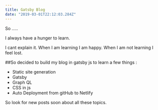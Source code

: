 ```yaml
---
title: Gatsby Blog
date: "2019-03-01T22:12:03.284Z"
---
```


So .....

I always have a hunger to learn.

I cant explain it.
When I am learning I am happy.
When I am not learning I feel lost.

##So decided to build my blog in gatsby js to learn a few things :

* Static site generation
* Gatsby
* Graph QL
* CSS in js
* Auto Deployment from gitHub to Netlify

So look for new posts soon about all these topics.